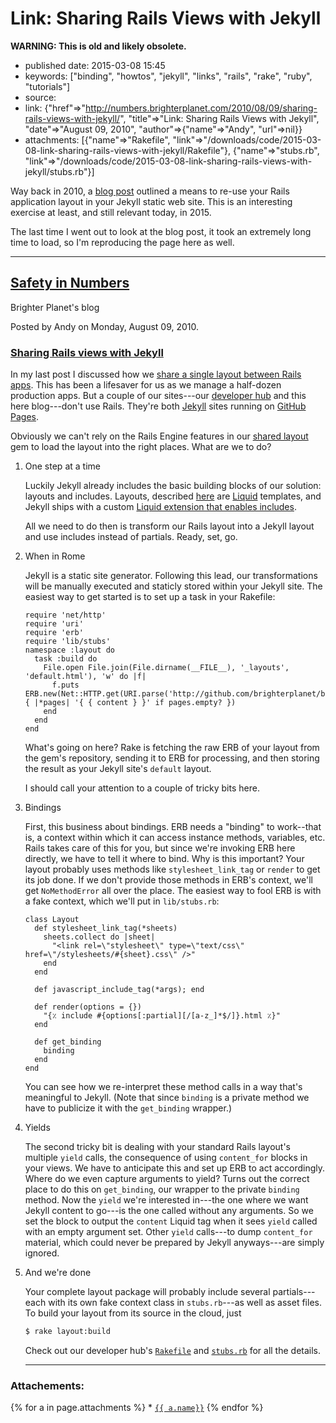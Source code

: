 Link: Sharing Rails Views with Jekyll
=====================================

**WARNING: This is old and likely obsolete.**

-   published date: 2015-03-08 15:45
-   keywords: \[\"binding\", \"howtos\", \"jekyll\", \"links\", \"rails\", \"rake\", \"ruby\", \"tutorials\"\]
-   source:
-   link: {\"href\"=\>\"<http://numbers.brighterplanet.com/2010/08/09/sharing-rails-views-with-jekyll/>\", \"title\"=\>\"Link: Sharing Rails Views with Jekyll\", \"date\"=\>\"August 09, 2010\", \"author\"=\>{\"name\"=\>\"Andy\", \"url\"=\>nil}}
-   attachments: \[{\"name\"=\>\"Rakefile\", \"link\"=\>\"/downloads/code/2015-03-08-link-sharing-rails-views-with-jekyll/Rakefile\"}, {\"name\"=\>\"stubs.rb\", \"link\"=\>\"/downloads/code/2015-03-08-link-sharing-rails-views-with-jekyll/stubs.rb\"}\]

Way back in 2010, a [blog post](http://numbers.brighterplanet.com/2010/08/09/sharing-rails-views-with-jekyll/) outlined a means to re-use your Rails application layout in your Jekyll static web site. This is an interesting exercise at least, and still relevant today, in 2015.

The last time I went out to look at the blog post, it took an extremely long time to load, so I\'m reproducing the page here as well.

------------------------------------------------------------------------

[Safety in Numbers](http://numbers.brighterplanet.com/)
-------------------------------------------------------

Brighter Planet\'s blog

Posted by Andy on Monday, August 09, 2010.

### [Sharing Rails views with Jekyll](http://numbers.brighterplanet.com/2010/08/09/sharing-rails-views-with-jekyll)

In my last post I discussed how we [share a single layout between Rails apps](http://numbers.brighterplanet.com/2010/07/26/sharing-views-across-rails-3-apps). This has been a lifesaver for us as we manage a half-dozen production apps. But a couple of our sites---our [developer hub](http://brighterplanet.github.com/) and this here blog---don\'t use Rails. They\'re both [Jekyll](http://github.com/mojombo/jekyll) sites running on [GitHub Pages](http://pages.github.com/).

Obviously we can\'t rely on the Rails Engine features in our [shared layout](http://github.com/brighterplanet/brighter_planet_layout) gem to load the layout into the right places. What are we to do?

1.  One step at a time

    Luckily Jekyll already includes the basic building blocks of our solution: layouts and includes. Layouts, described [here](http://wiki.github.com/mojombo/jekyll/usage) are [Liquid](http://github.com/tobi/liquid) templates, and Jekyll ships with a custom [Liquid extension that enables includes](http://wiki.github.com/mojombo/jekyll/liquid-extensions).

    All we need to do then is transform our Rails layout into a Jekyll layout and use includes instead of partials. Ready, set, go.

2.  When in Rome

    Jekyll is a static site generator. Following this lead, our transformations will be manually executed and staticly stored within your Jekyll site. The easiest way to get started is to set up a task in your Rakefile:

    ``` {.ruby}
    require 'net/http'
    require 'uri'
    require 'erb'
    require 'lib/stubs'
    namespace :layout do
      task :build do
        File.open File.join(File.dirname(__FILE__), '_layouts', 'default.html'), 'w' do |f|
          f.puts ERB.new(Net::HTTP.get(URI.parse('http://github.com/brighterplanet/brighter_planet_layout/raw/master/app/views/layouts/brighter_planet.html.erb'))).result(Layout.new.get_binding  { |*pages| '{ { content } }' if pages.empty? })
        end
      end
    end
    ```

    What\'s going on here? Rake is fetching the raw ERB of your layout from the gem\'s repository, sending it to ERB for processing, and then storing the result as your Jekyll site\'s `default` layout.

    I should call your attention to a couple of tricky bits here.

3.  Bindings

    First, this business about bindings. ERB needs a \"binding\" to work--that is, a context within which it can access instance methods, variables, etc. Rails takes care of this for you, but since we\'re invoking ERB here directly, we have to tell it where to bind. Why is this important? Your layout probably uses methods like `stylesheet_link_tag` or `render` to get its job done. If we don\'t provide those methods in ERB\'s context, we\'ll get `NoMethodError` all over the place. The easiest way to fool ERB is with a fake context, which we\'ll put in `lib/stubs.rb`:

    ``` {.ruby}
    class Layout
      def stylesheet_link_tag(*sheets)
        sheets.collect do |sheet|
          "<link rel=\"stylesheet\" type=\"text/css\" href=\"/stylesheets/#{sheet}.css\" />"
        end
      end

      def javascript_include_tag(*args); end

      def render(options = {})
        "{٪ include #{options[:partial][/[a-z_]*$/]}.html ٪}"
      end

      def get_binding
        binding
      end
    end
    ```

    You can see how we re-interpret these method calls in a way that\'s meaningful to Jekyll. (Note that since `binding` is a private method we have to publicize it with the `get_binding` wrapper.)

4.  Yields

    The second tricky bit is dealing with your standard Rails layout\'s multiple `yield` calls, the consequence of using `content_for` blocks in your views. We have to anticipate this and set up ERB to act accordingly. Where do we even capture arguments to yield? Turns out the correct place to do this on `get_binding`, our wrapper to the private `binding` method. Now the `yield` we\'re interested in---the one where we want Jekyll content to go---is the one called without any arguments. So we set the block to output the `content` Liquid tag when it sees `yield` called with an empty argument set. Other `yield` calls---to dump `content_for` material, which could never be prepared by Jekyll anyways---are simply ignored.

5.  And we\'re done

    Your complete layout package will probably include several partials---each with its own fake context class in `stubs.rb`---as well as asset files. To build your layout from its source in the cloud, just

    ``` {.bash org-language="sh"}
    $ rake layout:build
    ```

    Check out our developer hub\'s [`Rakefile`](http://github.com/brighterplanet/brighterplanet.github.com/blob/master/Rakefile) and [`stubs.rb`](http://github.com/brighterplanet/brighterplanet.github.com/blob/master/lib/stubs.rb) for all the details.

    ------------------------------------------------------------------------

### Attachements:

{% for a in page.attachments %} \* [`{{ a.name}}`](%7B%7Ba.link%7D%7D) {% endfor %}
